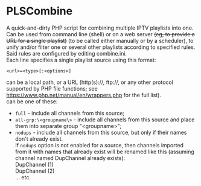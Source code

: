 # PLSCombine
A quick-and-dirty PHP script for combining multiple IPTV playlists into one.  
Can be used from command line (shell) or on a web server ~~(eg, to provide a URL for a single playlist)~~ (to be called either manually or by a scheduler), to unify and/or filter one or several other playlists according to specified rules.  
Said rules are configured by editing combine.ini.  
Each line specifies a single playlist source using this format:  
```  
<url>=<type>[:<options>]  
```  
<url> can be a local path, or a URL (http(s)://, ftp://, or any other protocol supported by PHP file functions; see https://www.php.net/manual/en/wrappers.php for the full list).  
<type> can be one of these:  
  * ```full``` - include all channels from this source;  
  * ```all-grp:\<groupname\>``` - include all channels from this source and place them into separate group "\<groupname\>";  
  * ```nodups``` - include all channels from this source, but only if their names don't already exist.  
If ```nodups``` option is not enabled for a source, then channels imported from it with names that already exist will be renamed like this (assuming channel named DupChannel already exists):  
DupChannel (1)  
DupChannel (2)  
... etc.  

